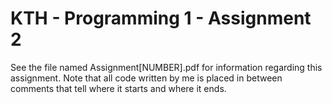 # KTH - Programming 1 - Assignment 2
See the file named Assignment[NUMBER].pdf for information regarding this assignment. Note that all code written by me is placed in between comments that tell where it starts and where it ends.
